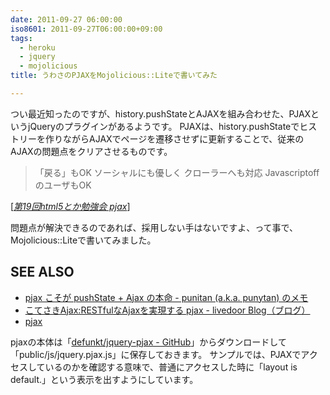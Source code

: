 ```yaml
---
date: 2011-09-27 06:00:00
iso8601: 2011-09-27T06:00:00+09:00
tags:
  - heroku
  - jquery
  - mojolicious
title: うわさのPJAXをMojolicious::Liteで書いてみた

---
```


<p>つい最近知ったのですが、history.pushStateとAJAXを組み合わせた、PJAXというjQueryのプラグインがあるようです。
PJAXは、history.pushStateでヒストリーを作りながらAJAXでページを遷移させずに更新することで、従来のAJAXの問題点をクリアさせるものです。</p>

<blockquote cite="http://www.slideshare.net/KensakuKOMATSU/19html5" title="第19回html5とか勉強会 pjax" class="blockquote"><p>「戻る」もOK
ソーシャルにも優しく
クローラーへも対応
JavascriptoffのユーザもOK</p></blockquote>

<div class="cite">[<cite><a href="http://www.slideshare.net/KensakuKOMATSU/19html5">第19回html5とか勉強会 pjax</a></cite>]</div>

<p>問題点が解決できるのであれば、採用しない手はないですよ、って事で、Mojolicious::Liteで書いてみました。</p>

<div id="see_also">
<h2>SEE ALSO</h2>
<ul>
<li><a href="http://d.hatena.ne.jp/punitan/20110404/1301895279">pjax こそが pushState + Ajax の本命 - punitan (a.k.a. punytan) のメモ</a></li>
<li><a href="http://blog.livedoor.jp/kotesaki/archives/1736450.html">こてさきAjax:RESTfulなAjaxを実現する pjax - livedoor Blog（ブログ）</a></li>
<li><a href="http://pjax.heroku.com/">pjax</a></li>
</ul>
</div>

<p>
pjaxの本体は「<a href="https://github.com/defunkt/jquery-pjax">defunkt/jquery-pjax - GitHub</a>」からダウンロードして「public/js/jquery.pjax.js」に保存しておきます。
サンプルでは、PJAXでアクセスしているのかを確認する意味で、普通にアクセスした時に「layout is default.」という表示を出すようにしています。
<script src="https://gist.github.com/1242613.js"> </script></p>
    	